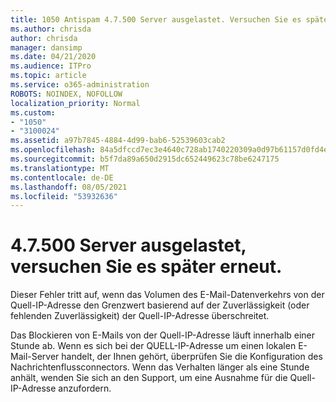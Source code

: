 ```yaml
---
title: 1050 Antispam 4.7.500 Server ausgelastet. Versuchen Sie es später erneut von [XXX.XXX.XXX.XXX]
ms.author: chrisda
author: chrisda
manager: dansimp
ms.date: 04/21/2020
ms.audience: ITPro
ms.topic: article
ms.service: o365-administration
ROBOTS: NOINDEX, NOFOLLOW
localization_priority: Normal
ms.custom:
- "1050"
- "3100024"
ms.assetid: a97b7845-4884-4d99-bab6-52539603cab2
ms.openlocfilehash: 84a5dfccd7ec3e4640c728ab1740220309a0d97b61157d0fd4e463ed95aef0d2
ms.sourcegitcommit: b5f7da89a650d2915dc652449623c78be6247175
ms.translationtype: MT
ms.contentlocale: de-DE
ms.lasthandoff: 08/05/2021
ms.locfileid: "53932636"
---
```

# <a name="47500-server-busy-please-try-again-later"></a>4.7.500 Server ausgelastet, versuchen Sie es später erneut.

Dieser Fehler tritt auf, wenn das Volumen des E-Mail-Datenverkehrs von der Quell-IP-Adresse den Grenzwert basierend auf der Zuverlässigkeit (oder fehlenden Zuverlässigkeit) der Quell-IP-Adresse überschreitet.

Das Blockieren von E-Mails von der Quell-IP-Adresse läuft innerhalb einer Stunde ab. Wenn es sich bei der QUELL-IP-Adresse um einen lokalen E-Mail-Server handelt, der Ihnen gehört, überprüfen Sie die Konfiguration des Nachrichtenflussconnectors. Wenn das Verhalten länger als eine Stunde anhält, wenden Sie sich an den Support, um eine Ausnahme für die Quell-IP-Adresse anzufordern.
